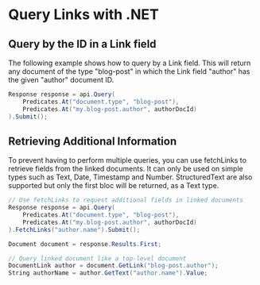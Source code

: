 # Query Links with .NET

## Query by the ID in a Link field

The following example shows how to query by a Link field. This will return any document of the type "blog-post" in which the Link field "author" has the given "author" document ID.

```cs
Response response = api.Query(
    Predicates.At("document.type", "blog-post"),
    Predicates.At("my.blog-post.author", authorDocId)
).Submit();
```

## Retrieving Additional Information

To prevent having to perform multiple queries, you can use fetchLinks to retrieve fields from the linked documents. It can only be used on simple types such as Text, Date, Timestamp and Number. StructuredText are also supported but only the first bloc will be returned, as a Text type.

```cs
// Use fetchLinks to request additional fields in linked documents
Response response = api.Query(
    Predicates.At("document.type", "blog-post"),
    Predicates.At("my.blog-post.author", authorDocId)
).FetchLinks("author.name").Submit();

Document document = response.Results.First;

// Query linked document like a top-level document
DocumentLink author = document.GetLink("blog-post.author");
String authorName = author.GetText("author.name").Value;
```
